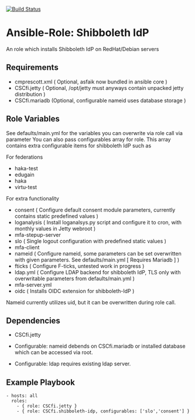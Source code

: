 [![Build Status](https://travis-ci.org/CSCfi/ansible-role-shibboleth-idp.svg?branch=master)](https://travis-ci.org/CSCfi/ansible-role-shibboleth-idp)

Ansible-Role: Shibboleth IdP
=========

An role which installs Shibboleth IdP on RedHat/Debian servers

Requirements
------------

* cmprescott.xml ( Optional, asfaik now bundled in ansible core )
* CSCfi.jetty ( Optional, /opt/jetty must anyways contain unpacked jetty distribution )
* CSCfi.mariadb (Optional, configurable nameid uses database storage )

Role Variables
--------------

See defaults/main.yml for the variables you can overwrite via role call via parameter
You can also pass configurables array for role. This array contains extra configurable items for shibboleth IdP such as

For federations
* haka-test
* edugain
* haka
* virtu-test

For extra functionality
* consent ( Configure default consent module parameters, currently contains static predefined values )
* loganalysis ( Install loganalsys.py script and configure it to cron, with monthly values in Jetty webroot )
* mfa-stepup-server
* slo ( Single logout configuration with predefined static values )
* mfa-client
* nameid ( Configure nameid, some parameters can be set overwritten with given parameters. See defaults/main.yml [ Requires Mariadb ] )
* fticks ( Configure F-ticks, untested work in progress )
* ldap.yml ( Configure LDAP backend for shibboleth IdP, TLS only with overwritable parameters from defaults/main.yml )
* mfa-server.yml
* oidc ( Installs OIDC extension for shibboleth-IdP )

Nameid currently utilizes uid, but it can be overwritten during role call.

Dependencies
------------

* CSCfi.jetty

* Configurable: nameid debends on CSCfi.mariadb or installed database which can be accessed via root.
* Configurable: ldap requires existing ldap server.

Example Playbook
----------------

    - hosts: all
      roles:
        - { role: CSCfi.jetty }
        - { role: CSCfi.shibboleth-idp, configurables: ['slo','consent'] }

